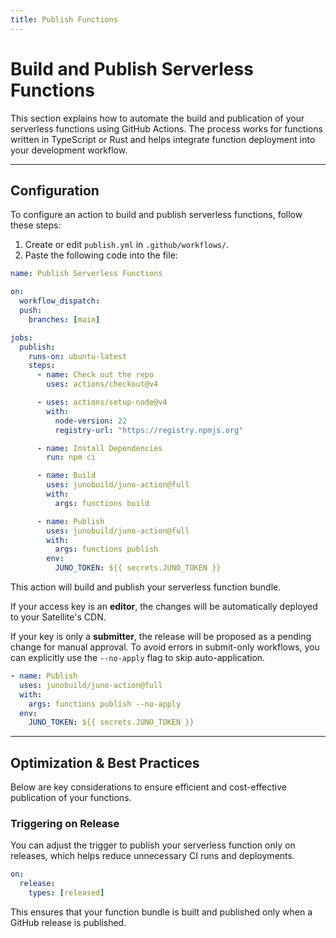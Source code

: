 ```yaml
---
title: Publish Functions
---
```


# Build and Publish Serverless Functions

This section explains how to automate the build and publication of your serverless functions using GitHub Actions. The process works for functions written in TypeScript or Rust and helps integrate function deployment into your development workflow.

---

## Configuration

To configure an action to build and publish serverless functions, follow these steps:

1. Create or edit `publish.yml` in `.github/workflows/`.
2. Paste the following code into the file:

```yaml title="publish.yml"
name: Publish Serverless Functions

on:
  workflow_dispatch:
  push:
    branches: [main]

jobs:
  publish:
    runs-on: ubuntu-latest
    steps:
      - name: Check out the repo
        uses: actions/checkout@v4

      - uses: actions/setup-node@v4
        with:
          node-version: 22
          registry-url: "https://registry.npmjs.org"

      - name: Install Dependencies
        run: npm ci

      - name: Build
        uses: junobuild/juno-action@full
        with:
          args: functions build

      - name: Publish
        uses: junobuild/juno-action@full
        with:
          args: functions publish
        env:
          JUNO_TOKEN: ${{ secrets.JUNO_TOKEN }}
```

This action will build and publish your serverless function bundle.

If your access key is an **editor**, the changes will be automatically deployed to your Satellite's CDN.

If your key is only a **submitter**, the release will be proposed as a pending change for manual approval. To avoid errors in submit-only workflows, you can explicitly use the `--no-apply` flag to skip auto-application.

```yaml
- name: Publish
  uses: junobuild/juno-action@full
  with:
    args: functions publish --no-apply
  env:
    JUNO_TOKEN: ${{ secrets.JUNO_TOKEN }}
```

---

## Optimization & Best Practices

Below are key considerations to ensure efficient and cost-effective publication of your functions.

### Triggering on Release

You can adjust the trigger to publish your serverless function only on releases, which helps reduce unnecessary CI runs and deployments.

```yaml
on:
  release:
    types: [released]
```

This ensures that your function bundle is built and published only when a GitHub release is published.
